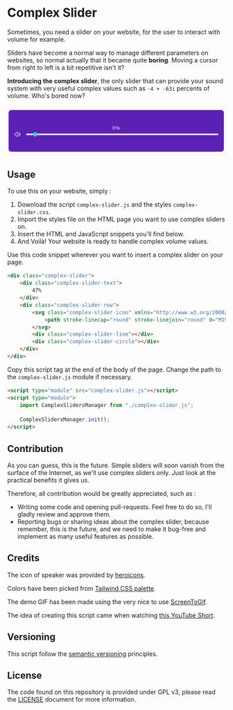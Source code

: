 # Complex Slider

Sometimes, you need a slider on your website, for the user to interact with
volume for example.

Sliders have become a normal way to manage different parameters on websites, so
normal actually that it became quite **boring**. Moving a cursor from right to
left is a bit repetitive isn't it?

**Introducing the complex slider**, the only slider that can provide your sound
system with very useful complex values such as `-4 + -63i` percents of volume.
Who's bored now?

![There should be a demo GIF here](assets/demo.gif)

## Usage

To use this on your website, simply :

1) Download the script `complex-slider.js` and the styles `complex-slider.css`.
2) Import the styles file on the HTML page you want to use complex sliders on.
3) Insert the HTML and JavaScript snippets you'll find below.
4) And Voilà! Your website is ready to handle complex volume values.

Use this code snippet wherever you want to insert a complex slider on your page.

```html
<div class="complex-slider">
    <div class="complex-slider-text">
        47%
    </div>
    <div class="complex-slider-row">
        <svg class="complex-slider-icon" xmlns="http://www.w3.org/2000/svg" fill="none" viewBox="0 0 24 24" stroke-width="1.5" stroke="currentColor" width="24" height="24">
            <path stroke-linecap="round" stroke-linejoin="round" d="M19.114 5.636a9 9 0 010 12.728M16.463 8.288a5.25 5.25 0 010 7.424M6.75 8.25l4.72-4.72a.75.75 0 011.28.53v15.88a.75.75 0 01-1.28.53l-4.72-4.72H4.51c-.88 0-1.704-.507-1.938-1.354A9.01 9.01 0 012.25 12c0-.83.112-1.633.322-2.396C2.806 8.756 3.63 8.25 4.51 8.25H6.75z" />
        </svg>
        <div class="complex-slider-line"></div>
        <div class="complex-slider-circle"></div>
    </div>
</div>
```

Copy this script tag at the end of the body of the page. Change the path to the
`complex-slider.js` module if necessary.

```html
<script type="module" src="complex-slider.js"></script>
<script type="module">
    import ComplexSlidersManager from "./complex-slider.js";

    ComplexSlidersManager.init();
</script>
```

## Contribution

As you can guess, this is the future. Simple sliders will soon vanish from the
surface of the Internet, as we'll use complex sliders only. Just look at the
practical benefits it gives us.

Therefore, all contribution would be greatly appreciated, such as :

- Writing some code and opening pull-requests. Feel free to do so, I'll gladly
review and approve them.
- Reporting bugs or sharing ideas about the complex slider, because remember,
this is the future, and we need to make it bug-free and implement as many
useful features as possible.

## Credits

The icon of speaker was provided by [heroicons](https://heroicons.com/).

Colors have been picked from [Tailwind CSS palette](https://tailwindcss.com/docs/customizing-colors#default-color-palette).

The demo GIF has been made using the very nice to use [ScreenToGif](https://www.screentogif.com/).

The idea of creating this script came when watching [this YouTube Short](https://www.youtube.com/shorts/Ocs00dEpqXg).

## Versioning

This script follow the [semantic versioning](https://semver.org) principles.

## License

The code found on this repository is provided under GPL v3, please read the
[LICENSE](LICENSE) document for more information.